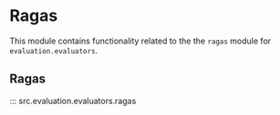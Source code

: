 # Ragas

This module contains functionality related to the the `ragas` module for `evaluation.evaluators`.

## Ragas

::: src.evaluation.evaluators.ragas

